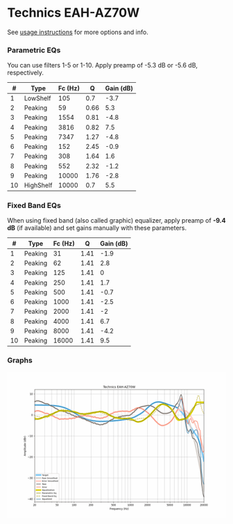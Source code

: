 # Technics EAH-AZ70W
See [usage instructions](https://github.com/jaakkopasanen/AutoEq#usage) for more options and info.

### Parametric EQs
You can use filters 1-5 or 1-10. Apply preamp of -5.3 dB or -5.6 dB, respectively.

|   # | Type      |   Fc (Hz) |    Q |   Gain (dB) |
|-----|-----------|-----------|------|-------------|
|   1 | LowShelf  |       105 | 0.7  |        -3.7 |
|   2 | Peaking   |        59 | 0.66 |         5.3 |
|   3 | Peaking   |      1554 | 0.81 |        -4.8 |
|   4 | Peaking   |      3816 | 0.82 |         7.5 |
|   5 | Peaking   |      7347 | 1.27 |        -4.8 |
|   6 | Peaking   |       152 | 2.45 |        -0.9 |
|   7 | Peaking   |       308 | 1.64 |         1.6 |
|   8 | Peaking   |       552 | 2.32 |        -1.2 |
|   9 | Peaking   |     10000 | 1.76 |        -2.8 |
|  10 | HighShelf |     10000 | 0.7  |         5.5 |

### Fixed Band EQs
When using fixed band (also called graphic) equalizer, apply preamp of **-9.4 dB** (if available) and set gains manually with these parameters.

|   # | Type    |   Fc (Hz) |    Q |   Gain (dB) |
|-----|---------|-----------|------|-------------|
|   1 | Peaking |        31 | 1.41 |        -1.9 |
|   2 | Peaking |        62 | 1.41 |         2.8 |
|   3 | Peaking |       125 | 1.41 |         0   |
|   4 | Peaking |       250 | 1.41 |         1.7 |
|   5 | Peaking |       500 | 1.41 |        -0.7 |
|   6 | Peaking |      1000 | 1.41 |        -2.5 |
|   7 | Peaking |      2000 | 1.41 |        -2   |
|   8 | Peaking |      4000 | 1.41 |         6.7 |
|   9 | Peaking |      8000 | 1.41 |        -4.2 |
|  10 | Peaking |     16000 | 1.41 |         9.5 |

### Graphs
![](./Technics%20EAH-AZ70W.png)
